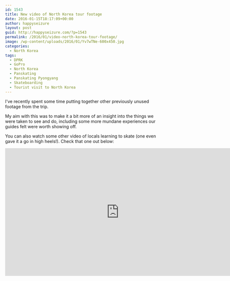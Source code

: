 ```yaml
---
id: 1543
title: New video of North Korea tour footage
date: 2016-01-15T18:17:09+00:00
author: happyseizure
layout: post
guid: http://happyseizure.com/?p=1543
permalink: /2016/01/video-north-korea-tour-footage/
image: /wp-content/uploads/2016/01/Yv7wTNe-600x450.jpg
categories:
  - North Korea
tags:
  - DPRK
  - GoPro
  - North Korea
  - Panskating
  - Panskating Pyongyang
  - Skateboarding
  - Tourist visit to North Korea
---
```

I've recently spent some time putting together other previously unused footage from the trip.

My aim with this was to make it a bit more of an insight into the things we were taken to see and do, including some more mundane experiences our guides felt were worth showing off.



You can also watch some other video of locals learning to skate (one even gave it a go in high heels!). Check that one out below:

<iframe width="740" height="416" src="https://www.youtube.com/embed/uxUtvaOycd4" title="YouTube video player" frameborder="0" allow="accelerometer; autoplay; clipboard-write; encrypted-media; gyroscope; picture-in-picture" allowfullscreen></iframe>
